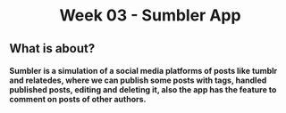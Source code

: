 # <center> Week 03 - Sumbler App </center>

## What is about?

#### Sumbler is a simulation of a social media platforms of posts like tumblr and relatedes, where we can publish some posts with tags, handled published posts, editing and deleting it, also the app has the feature to comment on posts of other authors.
